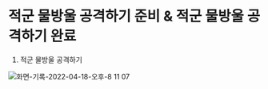 # 적군 물방울 공격하기 준비  & 적군 물방울 공격하기 완료

1. 적군 물방울 공격하기 

![화면-기록-2022-04-18-오후-8 11 07](https://user-images.githubusercontent.com/56623911/163800597-9b7fd360-09de-4497-a083-0c02f296e914.gif)


 
